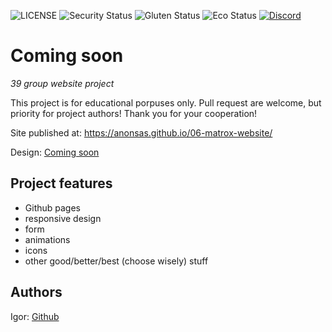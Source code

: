 ![LICENSE](https://img.shields.io/badge/license-MIT-blue.svg?style=flat-square)
![Security Status](https://img.shields.io/security-headers?label=Security&url=https%3A%2F%2Fgithub.com&style=flat-square)
![Gluten Status](https://img.shields.io/badge/Gluten-Free-green.svg)
![Eco Status](https://img.shields.io/badge/ECO-Friendly-green.svg)
[![Discord](https://discord.com/api/guilds/571393319201144843/widget.png)](https://discord.gg/dRwW4rw)

# Coming soon

_39 group website project_

This project is for educational porpuses only. Pull request are welcome, but priority for project authors! Thank you for your cooperation!

Site published at: https://anonsas.github.io/06-matrox-website/

Design: [Coming soon](https://cdn.discordapp.com/attachments/850245533838868480/850246473362178048/coming-soon-wide.png)

## Project features

- Github pages
- responsive design
- form
- animations
- icons
- other good/better/best (choose wisely) stuff

## Authors

Igor: [Github](https://github.com/anonsas)
